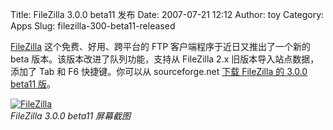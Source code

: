 Title: FileZilla 3.0.0 beta11 发布
Date: 2007-07-21 12:12
Author: toy
Category: Apps
Slug: filezilla-300-beta11-released

[FileZilla](http://filezilla-project.org/) 这个免费、好用、跨平台的 FTP
客户端程序于近日又推出了一个新的 beta 版本。该版本改进了队列功能，支持从
FileZilla 2.x 旧版本导入站点数据，添加了 Tab 和 F6 快捷键。你可以从
sourceforge.net [下载 FileZilla 的 3.0.0 beta11
版](https://sourceforge.net/project/showfiles.php?group_id=21558&package_id=206762&release_id=524605)。

[![FileZilla](http://i.linuxtoy.org/i/2007/07/filezilla_s.jpg)](http://i.linuxtoy.org/i/2007/07/filezilla.jpg)  
*FileZilla 3.0.0 beta11 屏幕截图*
